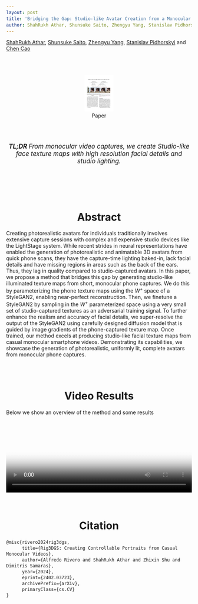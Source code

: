 ```yaml
---
layout: post
title: 'Bridging the Gap: Studio-like Avatar Creation from a Monocular Phone Capture'
author: ShahRukh Athar, Shunsuke Saito, Zhengyu Yang, Stanislav Pidhorskyi and Chen Cao
---
```

<head>
  <title>Bridging the Gap: Studio-like Avatar Creation from a Monocular Phone Capture</title>
</head>
<p>
<a href="http://shahrukhathar.github.io/" target="_blank">ShahRukh Athar</a>,
<a href="https://shunsukesaito.github.io" target="_blank">Shunsuke Saito</a>,
<a href="https://zhengyuyang.com/#contact" target="_blank">Zhengyu Yang</a>,
<a href="https://pidhorskyi.com" target="_blank">Stanislav Pidhorskyi</a> and
<a href="https://sites.google.com/site/zjucaochen/home" target="_blank">Chen Cao</a>
</p>
<br>
<br>

<div align="center">
  <a href="https://arxiv.org/abs/2402.03723">
    <figure style="display:inline-block;">
      <img height="100" width="78" src="/images/Rig3DGS/paper-thumb.png">
      <figcaption>Paper</figcaption>
  </figure>
  </a>
</div>

<br>
<div align="center">
  <br>
  <p style="font-size:17px"><i><b>TL;DR </b> From monocular video captures, we create Studio-like face texture maps with high resolution facial details and studio lighting. </i></p>
  <br>
  <br>
</div>

<br>
<div align="center">
<br>
<h1 style="text-align: center">Abstract</h1>
</div>

Creating photorealistic avatars for individuals traditionally involves extensive capture sessions with complex and expensive studio devices like the LightStage system. While recent strides in neural representations have enabled the generation of photorealistic and animatable 3D avatars from quick phone scans, they have the capture-time lighting baked-in, lack facial details and have missing regions in areas such as the back of the ears. Thus, they lag in quality compared to studio-captured avatars.
In this paper, we propose a method that bridges this gap by generating studio-like illuminated texture maps from short, monocular phone captures. We do this by parameterizing the phone texture maps using the $W^+$ space of a StyleGAN2, enabling near-perfect reconstruction. Then, we finetune a StyleGAN2 by sampling in the $W^+$ parameterized space using a very small set of studio-captured textures as an adversarial training signal. To further enhance the realism and accuracy of facial details, we super-resolve the output of the StyleGAN2 using carefully designed diffusion model that is guided by image gradients of the phone-captured texture map.
Once trained, our method excels at producing studio-like facial texture maps from casual monocular smartphone videos. Demonstrating its capabilities, we showcase the generation of photorealistic, uniformly lit, complete avatars from monocular phone captures.

<br>
<div align="center">
<br>
<h1 style="text-align: center">Video Results</h1>
</div>
Below we show an overview of the method and some results

<div class="embed-container" style="position:relative;padding-bottom:41.56%;">
<video  style="width:100%;height:100%;position:absolute;left:0px;top:0px;" src="/videos/Bridging/Bridging_the_gap.mp4" poster="/videos/Bridging/Bridging_the_gap.png" controls>
  This is fallback content to display for user agents that do not support the video tag.
</video>
</div>
<br>
<div align="center">
<br>
<h1 style="text-align: center">Citation</h1>
</div>

```
@misc{rivero2024rig3dgs,
      title={Rig3DGS: Creating Controllable Portraits from Casual Monocular Videos}, 
      author={Alfredo Rivero and ShahRukh Athar and Zhixin Shu and Dimitris Samaras},
      year={2024},
      eprint={2402.03723},
      archivePrefix={arXiv},
      primaryClass={cs.CV}
}
```